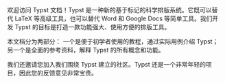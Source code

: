 
欢迎访问 Typst 文档！Typst 是一种新的基于标记的科学排版系统。它既可以替代 LaTeX 等高级工具，也可以替代 Word 和 Google Docs 等简单工具。我们开发 Typst 的目标是打造一款功能强大、使用方便的排版工具。

本文档分为两部分： 一个是便于初学者使用的教程，通过实际用例介绍 Typst；另一个是全面的参考资料，解释 Typst 的所有概念和功能。

我们还邀请您加入我们围绕 Typst 建立的社区。Typst 还是一个非常年轻的项目，因此您的反馈意见非常宝贵。